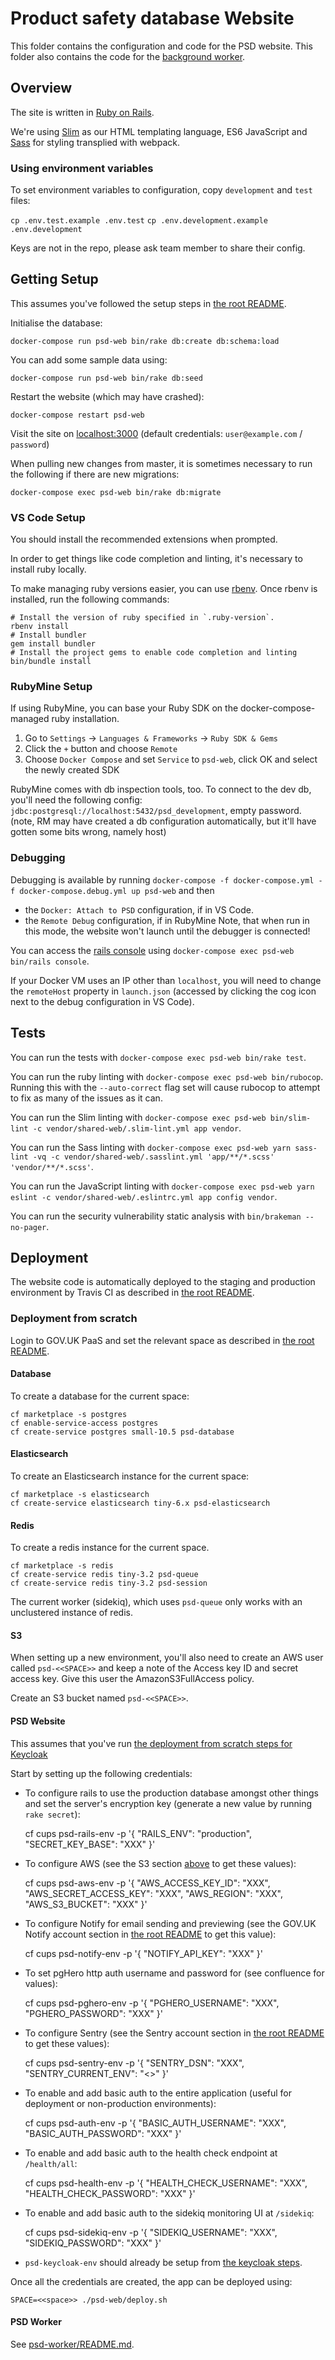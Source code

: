 # Product safety database Website

This folder contains the configuration and code for the PSD website.
This folder also contains the code for the [background worker](../psd-worker/README.md).


## Overview

The site is written in [Ruby on Rails](https://rubyonrails.org/).

We're using [Slim](http://slim-lang.com/) as our HTML templating language,
ES6 JavaScript and [Sass](https://sass-lang.com/) for styling transplied with webpack.

### Using environment variables

To set environment variables to configuration, copy `development` and `test` files:

`cp .env.test.example .env.test`
`cp .env.development.example .env.development`

Keys are not in the repo, please ask team member to share their config.

## Getting Setup

This assumes you've followed the setup steps in [the root README](../README.md#getting-setup).

Initialise the database:

    docker-compose run psd-web bin/rake db:create db:schema:load

You can add some sample data using:

    docker-compose run psd-web bin/rake db:seed

Restart the website (which may have crashed):

    docker-compose restart psd-web

Visit the site on [localhost:3000](http://localhost:3000)
(default credentials: `user@example.com` / `password`)

When pulling new changes from master, it is sometimes necessary to run the following
if there are new migrations:

    docker-compose exec psd-web bin/rake db:migrate


### VS Code Setup

You should install the recommended extensions when prompted.

In order to get things like code completion and linting, it's necessary to install ruby locally.

To make managing ruby versions easier, you can use [rbenv](https://github.com/rbenv/rbenv).
Once rbenv is installed, run the following commands:

    # Install the version of ruby specified in `.ruby-version`.
    rbenv install
    # Install bundler
    gem install bundler
    # Install the project gems to enable code completion and linting
    bin/bundle install

### RubyMine Setup

If using RubyMine, you can base your Ruby SDK on the docker-compose-managed ruby installation.
1. Go to `Settings` -> `Languages & Frameworks` -> `Ruby SDK & Gems`
1. Click the `+` button and choose `Remote`
1. Choose `Docker Compose` and set `Service` to `psd-web`, click OK and select the newly created SDK

RubyMine comes with db inspection tools, too. To connect to the dev db, you'll need the following config:
`jdbc:postgresql://localhost:5432/psd_development`, empty password.
(note, RM may have created a db configuration automatically, but it'll have gotten some bits wrong, namely host)

### Debugging

Debugging is available by running `docker-compose -f docker-compose.yml -f docker-compose.debug.yml up psd-web` and then
- the `Docker: Attach to PSD` configuration, if in VS Code.
- the `Remote Debug` configuration, if in RubyMine
Note, that when run in this mode, the website won't launch until the debugger is connected!

You can access the [rails console](https://guides.rubyonrails.org/command_line.html#rails-console) using `docker-compose exec psd-web bin/rails console`.

If your Docker VM uses an IP other than `localhost`, you will need to change the `remoteHost` property in `launch.json` (accessed by clicking the cog icon next to the debug configuration in VS Code).


## Tests

You can run the tests with `docker-compose exec psd-web bin/rake test`.

You can run the ruby linting with `docker-compose exec psd-web bin/rubocop`.
Running this with the `--auto-correct` flag set will cause rubocop to attempt to fix as many of the issues as it can.

You can run the Slim linting with `docker-compose exec psd-web bin/slim-lint -c vendor/shared-web/.slim-lint.yml app vendor`.

You can run the Sass linting with `docker-compose exec psd-web yarn sass-lint -vq -c vendor/shared-web/.sasslint.yml 'app/**/*.scss' 'vendor/**/*.scss'`.

You can run the JavaScript linting with `docker-compose exec psd-web yarn eslint -c vendor/shared-web/.eslintrc.yml app config vendor`.

You can run the security vulnerability static analysis with `bin/brakeman --no-pager`.


## Deployment

The website code is automatically deployed to the staging and production environment by Travis
CI as described in [the root README](../README.md#deployment).


### Deployment from scratch

Login to GOV.UK PaaS and set the relevant space as described in [the root README](../README.md#deployment-from-scratch).

#### Database

To create a database for the current space:

    cf marketplace -s postgres
    cf enable-service-access postgres
    cf create-service postgres small-10.5 psd-database


#### Elasticsearch

To create an Elasticsearch instance for the current space:

    cf marketplace -s elasticsearch
    cf create-service elasticsearch tiny-6.x psd-elasticsearch


#### Redis

To create a redis instance for the current space.

    cf marketplace -s redis
    cf create-service redis tiny-3.2 psd-queue
    cf create-service redis tiny-3.2 psd-session

The current worker (sidekiq), which uses `psd-queue` only works with an unclustered instance of redis.


#### S3

When setting up a new environment, you'll also need to create an AWS user called `psd-<<SPACE>>` and keep a note of the Access key ID and secret access key.
Give this user the AmazonS3FullAccess policy.

Create an S3 bucket named `psd-<<SPACE>>`.


#### PSD Website

This assumes that you've run [the deployment from scratch steps for Keycloak](../keycloak/README.md#deployment-from-scratch)

Start by setting up the following credentials:

* To configure rails to use the production database amongst other things and set the server's encryption key (generate a new value by running `rake secret`):

    cf cups psd-rails-env -p '{
        "RAILS_ENV": "production",
        "SECRET_KEY_BASE": "XXX"
    }'

* To configure AWS (see the S3 section [above](#s3) to get these values):

    cf cups psd-aws-env -p '{
        "AWS_ACCESS_KEY_ID": "XXX",
        "AWS_SECRET_ACCESS_KEY": "XXX",
        "AWS_REGION": "XXX",
        "AWS_S3_BUCKET": "XXX"
    }'

* To configure Notify for email sending and previewing (see the GOV.UK Notify account section in [the root README](../README.md#gov.uk-notify) to get this value):

    cf cups psd-notify-env -p '{
        "NOTIFY_API_KEY": "XXX"
    }'

* To set pgHero http auth username and password for (see confluence for values):

    cf cups psd-pghero-env -p '{
        "PGHERO_USERNAME": "XXX",
        "PGHERO_PASSWORD": "XXX"
    }'

* To configure Sentry (see the Sentry account section in [the root README](../README.md#sentry) to get these values):

    cf cups psd-sentry-env -p '{
        "SENTRY_DSN": "XXX",
        "SENTRY_CURRENT_ENV": "<<SPACE>>"
    }'

* To enable and add basic auth to the entire application (useful for deployment or non-production environments):

    cf cups psd-auth-env -p '{
        "BASIC_AUTH_USERNAME": "XXX",
        "BASIC_AUTH_PASSWORD": "XXX"
    }'

* To enable and add basic auth to the health check endpoint at `/health/all`:

    cf cups psd-health-env -p '{
        "HEALTH_CHECK_USERNAME": "XXX",
        "HEALTH_CHECK_PASSWORD": "XXX"
    }'

* To enable and add basic auth to the sidekiq monitoring UI at `/sidekiq`:

    cf cups psd-sidekiq-env -p '{
        "SIDEKIQ_USERNAME": "XXX",
        "SIDEKIQ_PASSWORD": "XXX"
    }'

* `psd-keycloak-env` should already be setup from [the keycloak steps](../keycloak/README.md#setup-clients).

Once all the credentials are created, the app can be deployed using:

    SPACE=<<space>> ./psd-web/deploy.sh


#### PSD Worker

See [psd-worker/README.md](../psd-worker/README.md#deployment-from-scratch).

#

